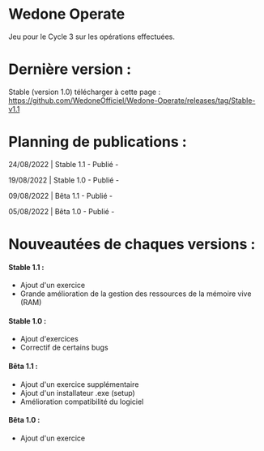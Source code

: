 # Wedone Operate
Jeu pour le Cycle 3 sur les opérations effectuées.



# Dernière version :
Stable (version 1.0) télécharger à cette page : https://github.com/WedoneOfficiel/Wedone-Operate/releases/tag/Stable-v1.1
# Planning de publications :
24/08/2022 | Stable 1.1 - Publié -

19/08/2022 | Stable 1.0 - Publié -

09/08/2022 | Bêta 1.1 - Publié -

05/08/2022 | Bêta 1.0 - Publié -

# Nouveautées de chaques versions :
#### Stable 1.1 :
- Ajout d'un exercice
- Grande amélioration de la gestion des ressources de la mémoire vive (RAM)
#### Stable 1.0 :
- Ajout d'exercices
- Correctif de certains bugs
#### Bêta 1.1 :
- Ajout d'un exercice supplémentaire 
- Ajout d'un installateur .exe (setup)
- Amélioration compatibilité du logiciel
#### Bêta 1.0 : 
- Ajout d'un exercice 
